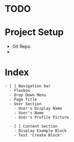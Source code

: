 # TODO

# Project Setup
- Git Repo
- 

# Index
    - [ ] Navigation bar
      - Flexbox
      - Drop Down Menu
      - Page Title
      - User Section
        - User's Display Name
        - User's Name
        - User's Profile Picture

      - [ ] Content Section
        - Display Example Block
        - Test 'Create Block'